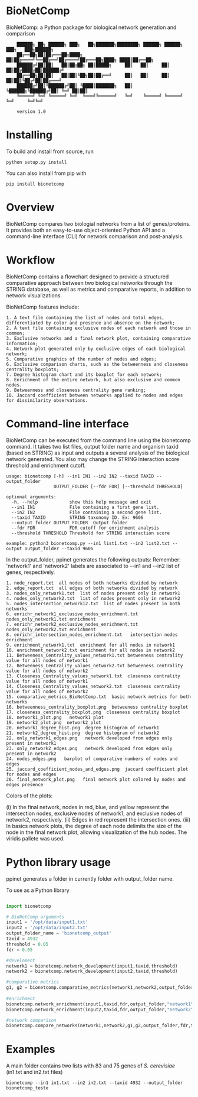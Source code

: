 # BioNetComp
BioNetComp: a Python package for biological network generation and comparison 

        ██████╗ ██╗ ██████╗ ███╗   ██╗███████╗████████╗ ██████╗ ██████╗ ███╗   ███╗██████╗ 
        ██╔══██╗██║██╔═══██╗████╗  ██║██╔════╝╚══██╔══╝██╔════╝██╔═══██╗████╗ ████║██╔══██╗
        ██████╔╝██║██║   ██║██╔██╗ ██║█████╗     ██║   ██║     ██║   ██║██╔████╔██║██████╔╝
        ██╔══██╗██║██║   ██║██║╚██╗██║██╔══╝     ██║   ██║     ██║   ██║██║╚██╔╝██║██╔═══╝ 
        ██████╔╝██║╚██████╔╝██║ ╚████║███████╗   ██║   ╚██████╗╚██████╔╝██║ ╚═╝ ██║██║     
        ╚═════╝ ╚═╝ ╚═════╝ ╚═╝  ╚═══╝╚══════╝   ╚═╝    ╚═════╝ ╚═════╝ ╚═╝     ╚═╝╚═╝     
                                                                                   
        version 1.0

# Installing

To build and install from source, run

```shell
python setup.py install
```
You can also install from pip with

```shell
pip install bionetcomp
``` 

# Overview

BioNetComp compares two biologial networks from a list of genes/proteins. It provides both an easy-to-use object-oriented Python API and a command-line interface (CLI) for network comparison and post-analysis. 

# Workflow

BioNetComp contains a flowchart designed to provide a structured comparative approach between two biological networks through the STRING database, as well as metrics and comparative reports, in addition to network visualizations. 

BioNetComp features include:

    1. A text file containing the list of nodes and total edges, differentiated by color and presence and absence on the network;
    2. A text file containing exclusive nodes of each network and those in common;
    3. Exclusive networks and a final network plot, containing comparative information;
    4. Network plot generated only by exclusive edges of each biological network;
    5. Comparative graphics of the number of nodes and edges;
    6. Exclusive comparison charts, such as the betweenness and closeness centrality boxplots;
    7. Degree histogram chart and its boxplot for each network;
    8. Enrichment of the entire network, but also exclusive and common nodes.
    9. Betweenness and closeness centrality gene ranking;
    10. Jaccard coefficient between networks applied to nodes and edges for dissimilarity observations.


# Command-line interface

BioNetComp can be executed from the command line using the bionetcomp command. It takes two list files, output folder name and organism taxid (based on STRING) as input and outputs a several analysis of the biological network generated. You also may change the STRING interaction score threshold and enrichment cutoff. 

```
usage: bionetcomp [-h] --in1 IN1 --in2 IN2 --taxid TAXID --output_folder
                  OUTPUT_FOLDER [--fdr FDR] [--threshold THRESHOLD]

optional arguments:
  -h, --help            show this help message and exit
  --in1 IN1             File containing a first gene list.
  --in2 IN2             File containing a second gene list.
  --taxid TAXID         STRING taxonomy ID. Ex: 9606
  --output_folder OUTPUT_FOLDER  Output folder
  --fdr FDR             FDR cutoff for enrichment analysis
  --threshold THRESHOLD Threshold for STRING interaction score

example: python3 bionetcomp.py --in1 list1.txt --in2 list2.txt --output output_folder --taxid 9606
```
In the output_folder, ppinet generates the following outputs:
Remember: 'network1' and 'network2' labels are associated to --in1 and --in2 list of genes, respectively. 

    1. node_report.txt  all nodes of both networks divided by network
    2. edge_report.txt  all edges of both networks divided by network
    3. nodes_only_network1.txt  list of nodes present only in network1
    4. nodes_only_network2.txt  list of nodes present only in network2
    5. nodes_intersection_network12.txt  list of nodes present in both networks
    6. enrichr_network1_exclusive_nodes_enrichment.txt  nodes_only_network1.txt enrichment
    7. enrichr_network2_exclusive_nodes_enrichment.txt  nodes_only_network2.txt enrichment
    8. enrichr_intersection_nodes_enrichment.txt   intersection nodes enrichment
    9. enrichment_network1.txt  enrichment for all nodes in network1
    10. enrichment_network2.txt enrichment for all nodes in network2
    11. Betweeness_Centrality_values_network1.txt betweeness centrality value for all nodes of network1                          
    12. Betweeness_Centrality_values_network2.txt betweeness centrality value for all nodes of network2
    13. Closeness_Centrality_values_network1.txt  closeness centrality value for all nodes of network1 
    14. Closeness_Centrality_values_network2.txt  closeness centrality value for all nodes of network2
    15. comparative_metrics_BioNetComp.txt  basic network metrics for both networks  
    16. betweenness_centrality_boxplot.png  betweeness centrality boxplot
    17. closeness_centrality_boxplot.png  closeness centrality boxplot
    18. network1_plot.png   network1 plot
    19. network2_plot.png  network2 plot
    20. network1_degree_hist.png  degree histogram of network1
    21. network2_degree_hist.png  degree histogram of network2
    22. only_network1_edges.png   network developed from edges only present in network1
    23. only_network2_edges.png   network developed from edges only present in network2
    24. nodes_edges.png   barplot of comparative numbers of nodes and edges
    25. jaccard_coefficient_nodes_and_edges.png  jaccard coefficient plot for nodes and edges
    26. final_network_plot.png   final network plot colored by nodes and edges presence
        
Colors of the plots:

(i)   In the final network, nodes in red, blue, and yellow represent the intersection nodes, exclusive nodes of network1, and exclusive nodes of network2, respectively. 
(ii)  Edges in red represent the intersection ones. 
(iii) In basics network plots, the degree of each node delimits the size of the node in the final network plot, allowing visualization of the hub nodes. The viridis pallete was used. 
                             
# Python library usage

ppinet generates a folder in currently folder with output_folder name. 

To use as a Python library

```python

import bionetcomp

# BioNetComp arguments
input1 = '/opt/data/input1.txt'
input2 = '/opt/data/input2.txt'
output_folder_name = 'bionetcomp_output'
taxid = 4932
threshold = 0.05
fdr = 0.05

#develoment
network1 = bionetcomp.network_development(input1,taxid,threshold)
network2 = bionetcomp.network_development(input2,taxid,threshold)

#comparative metrics
g1, g2 = bionetcomp.comparative_metrics(network1,network2,output_folder)
        
#enrichment
bionetcomp.network_enrichment(input1,taxid,fdr,output_folder,"network1")
bionetcomp.network_enrichment(input2,taxid,fdr,output_folder,"network2")

#network comparison    
bionetcomp.compare_networks(network1,network2,g1,g2,output_folder,fdr,taxid)

```

# Examples

A main folder contains two lists with 83 and 75 genes of *S. cerevisiae* (in1.txt and in2.txt files)

```shell
bionetcomp --in1 in1.txt --in2 in2.txt --taxid 4932 --output_folder bionetcomp_teste
```



